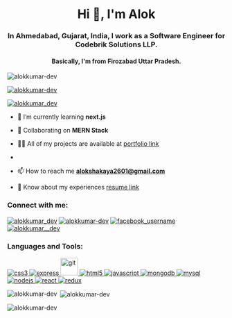 <h1 align="center">Hi 👋, I'm Alok</h1>
<h3 align="center">In Ahmedabad, Gujarat, India, I work as a Software Engineer for Codebrik Solutions LLP. </h3>
<h4 align="center">Basically, I'm from Firozabad Uttar Pradesh.</h4>

<p align="left"> <img src="https://komarev.com/ghpvc/?username=alokkumar-dev&label=Profile%20views&color=0e75b6&style=flat" alt="alokkumar-dev" /> </p>

<p align="left"> <a href="https://github.com/ryo-ma/github-profile-trophy"><img src="https://github-profile-trophy.vercel.app/?username=alokkumar-dev" alt="alokkumar-dev" /></a> </p>

<p align="left"> <a href="https://twitter.com/alokkumar_dev" target="blank"><img src="https://img.shields.io/twitter/follow/alokkumar_dev?logo=twitter&style=for-the-badge" alt="alokkumar_dev" /></a> </p>

- 🌱 I’m currently learning **next.js**

- 👯 Collaborating on **MERN Stack**

- 👨‍💻 All of my projects are available at [portfolio link](https://alokkumar-dev.vercel.app/)
- 
- 📫 How to reach me **alokshakaya2601@gmail.com**

- 📄 Know about my experiences [resume link](https://drive.google.com/file/d/14p9rnC-yJ8WMeO2hXqz80cn11WugbWs6/view?usp=sharing)

<h3 align="left">Connect with me:</h3>
<p align="left">
<a href="https://twitter.com/alokkumar_dev" target="_blank"><img align="center" src="https://img.icons8.com/fluency/48/null/twitter.png" alt="alokkumar_dev" /></a>
<a href="https://linkedin.com/in/alokkumar-dev" target="_blank"><img align="center" src="https://img.icons8.com/fluency/48/null/linkedin.png" alt="alokkumar-dev" /></a>
<a href="https://www.facebook.com/profile.php?id=100047654323640" target="_blank"><img align="center" src="https://img.icons8.com/color/48/null/facebook.png" alt="facebook_username" /></a>
<a href="https://www.instagram.com/alokkumar__dev/" target="_blank"><img align="center" src="https://img.icons8.com/fluency/48/null/instagram-new.png" alt="alokkumar__dev" /></a>
</p>

<h3 align="left">Languages and Tools:</h3>
<p align="left"> <a href="https://www.w3schools.com/css/" target="_blank" rel="noreferrer"> <img src="https://img.icons8.com/color/48/null/css3.png" alt="css3" /> </a> <a href="https://expressjs.com" target="_blank" rel="noreferrer"> <img src="https://img.icons8.com/nolan/48/express-js.png" alt="express" /> </a> 
<a href="https://git-scm.com/" target="_blank" rel="noreferrer"> <img src="https://www.vectorlogo.zone/logos/git-scm/git-scm-icon.svg" alt="git" width="40" height="40"/> </a> <a href="https://www.w3.org/html/" target="_blank" rel="noreferrer"> <img src="https://img.icons8.com/external-tal-revivo-color-tal-revivo/48/null/external-html-5-is-a-software-solution-stack-that-defines-the-properties-and-behaviors-of-web-page-logo-color-tal-revivo.png" alt="html5" /> </a> 
<a href="https://developer.mozilla.org/en-US/docs/Web/JavaScript" target="_blank" rel="noreferrer"> <img src="https://img.icons8.com/color/48/null/javascript--v1.png" alt="javascript" /> </a> <a href="https://www.mongodb.com/" target="_blank" rel="noreferrer"> <img src="https://img.icons8.com/external-tal-revivo-shadow-tal-revivo/48/null/external-mongodb-a-cross-platform-document-oriented-database-program-logo-shadow-tal-revivo.png" alt="mongodb" /> </a> <a href="https://www.mysql.com/" target="_blank" rel="noreferrer"> <img src="https://img.icons8.com/color/48/null/mysql-logo.png" alt="mysql" /> </a> 
<a href="https://nodejs.org" target="_blank" rel="noreferrer"> <img src="https://img.icons8.com/color/48/null/nodejs.png" alt="nodejs" /> </a> 
<a href="https://reactjs.org/" target="_blank" rel="noreferrer"> <img src="https://img.icons8.com/color/48/null/react-native.png" alt="react" /> </a> 
<a href="https://redux.js.org" target="_blank" rel="noreferrer"> <img src="https://img.icons8.com/color/48/null/redux.png" alt="redux" /> </a> </p>

<p><img align="left" src="https://github-readme-stats.vercel.app/api/top-langs?username=alokkumar-dev&show_icons=true&locale=en&layout=compact" alt="alokkumar-dev" /></p>

<p>&nbsp;<img align="center" src="https://github-readme-stats.vercel.app/api?username=alokkumar-dev&show_icons=true&locale=en" alt="alokkumar-dev" /></p>

<p><img align="center" src="https://github-readme-streak-stats.herokuapp.com/?user=alokkumar-dev&" alt="alokkumar-dev" /></p>
